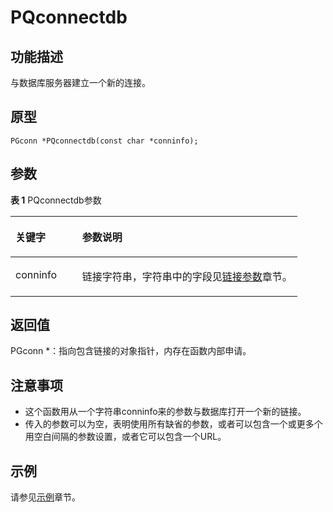 # PQconnectdb<a name="ZH-CN_TOPIC_0242380571"></a>

## 功能描述<a name="zh-cn_topic_0241735614_section71985281176"></a>

与数据库服务器建立一个新的连接。

## 原型<a name="zh-cn_topic_0241735614_section16892310193010"></a>

```
PGconn *PQconnectdb(const char *conninfo);
```

## 参数<a name="zh-cn_topic_0241735614_zh-cn_topic_0237120432_zh-cn_topic_0059778852_s1c9b27937d964eaba00ae77fe1cd2c71"></a>

**表 1**  PQconnectdb参数

<a name="zh-cn_topic_0241735614_zh-cn_topic_0237120432_zh-cn_topic_0059778852_t82b61d38241342ffa2c83b3e50393841"></a>
<table><thead align="left"><tr id="zh-cn_topic_0241735614_zh-cn_topic_0237120432_zh-cn_topic_0059778852_r3ec068cec36347ccb83a7f18cf131215"><th class="cellrowborder" valign="top" width="23.27%" id="mcps1.2.3.1.1"><p id="zh-cn_topic_0241735614_zh-cn_topic_0237120432_zh-cn_topic_0059778852_a44a45da69b324aa4b5c1187191ec5c77"><a name="zh-cn_topic_0241735614_zh-cn_topic_0237120432_zh-cn_topic_0059778852_a44a45da69b324aa4b5c1187191ec5c77"></a><a name="zh-cn_topic_0241735614_zh-cn_topic_0237120432_zh-cn_topic_0059778852_a44a45da69b324aa4b5c1187191ec5c77"></a><strong id="zh-cn_topic_0241735614_zh-cn_topic_0237120432_zh-cn_topic_0059778852_a78fd62134c834d6ab90eace249f90f74"><a name="zh-cn_topic_0241735614_zh-cn_topic_0237120432_zh-cn_topic_0059778852_a78fd62134c834d6ab90eace249f90f74"></a><a name="zh-cn_topic_0241735614_zh-cn_topic_0237120432_zh-cn_topic_0059778852_a78fd62134c834d6ab90eace249f90f74"></a>关键字</strong></p>
</th>
<th class="cellrowborder" valign="top" width="76.73%" id="mcps1.2.3.1.2"><p id="zh-cn_topic_0241735614_zh-cn_topic_0237120432_zh-cn_topic_0059778852_aee2bc08a3b8f47bf81fb032ef089ba6d"><a name="zh-cn_topic_0241735614_zh-cn_topic_0237120432_zh-cn_topic_0059778852_aee2bc08a3b8f47bf81fb032ef089ba6d"></a><a name="zh-cn_topic_0241735614_zh-cn_topic_0237120432_zh-cn_topic_0059778852_aee2bc08a3b8f47bf81fb032ef089ba6d"></a><strong id="zh-cn_topic_0241735614_zh-cn_topic_0237120432_zh-cn_topic_0059778852_a51048b44452847fabe05c8633f0220cf"><a name="zh-cn_topic_0241735614_zh-cn_topic_0237120432_zh-cn_topic_0059778852_a51048b44452847fabe05c8633f0220cf"></a><a name="zh-cn_topic_0241735614_zh-cn_topic_0237120432_zh-cn_topic_0059778852_a51048b44452847fabe05c8633f0220cf"></a>参数说明</strong></p>
</th>
</tr>
</thead>
<tbody><tr id="zh-cn_topic_0241735614_zh-cn_topic_0237120432_zh-cn_topic_0059778852_r89c7807f135840058d4a248137b3ca08"><td class="cellrowborder" valign="top" width="23.27%" headers="mcps1.2.3.1.1 "><p id="zh-cn_topic_0241735614_p144262583911"><a name="zh-cn_topic_0241735614_p144262583911"></a><a name="zh-cn_topic_0241735614_p144262583911"></a>conninfo</p>
</td>
<td class="cellrowborder" valign="top" width="76.73%" headers="mcps1.2.3.1.2 "><p id="zh-cn_topic_0241735614_zh-cn_topic_0237120432_zh-cn_topic_0059778852_ae9e04af441044a6581179c8dac3884f3"><a name="zh-cn_topic_0241735614_zh-cn_topic_0237120432_zh-cn_topic_0059778852_ae9e04af441044a6581179c8dac3884f3"></a><a name="zh-cn_topic_0241735614_zh-cn_topic_0237120432_zh-cn_topic_0059778852_ae9e04af441044a6581179c8dac3884f3"></a>链接字符串，字符串中的字段见<a href="链接参数.md">链接参数</a>章节。</p>
</td>
</tr>
</tbody>
</table>

## 返回值<a name="zh-cn_topic_0241735614_zh-cn_topic_0237120432_zh-cn_topic_0059778852_sd43c3bb519574fb68eae3b53fb1b652f"></a>

PGconn \*：指向包含链接的对象指针，内存在函数内部申请。

## 注意事项<a name="zh-cn_topic_0241735614_zh-cn_topic_0237120433_zh-cn_topic_0059777949_sb1b6942996a64e589fdfdfb1c00fa519"></a>

-   这个函数用从一个字符串conninfo来的参数与数据库打开一个新的链接。
-   传入的参数可以为空，表明使用所有缺省的参数，或者可以包含一个或更多个用空白间隔的参数设置，或者它可以包含一个URL。

## 示例<a name="zh-cn_topic_0241735614_zh-cn_topic_0237120433_zh-cn_topic_0059777949_s14d206561091447bbb06bac48d8fee66"></a>

请参见[示例](示例-libpq.md)章节。

